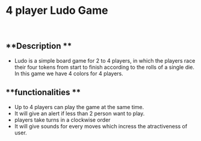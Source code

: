 # **4 player Ludo Game** 

<br>

## **Description **
- Ludo is a simple board game for 2 to 4 players, in which the players race their four tokens from start to finish according to the rolls of a single die. In this game we have 4 colors for 4 players.

## **functionalities **
- Up to 4 players can play the game at the same time.
- It will give an alert if less than 2 person want to play.
- players take turns in a clockwise order
- It will give sounds for every moves which incress the atractiveness of user.

